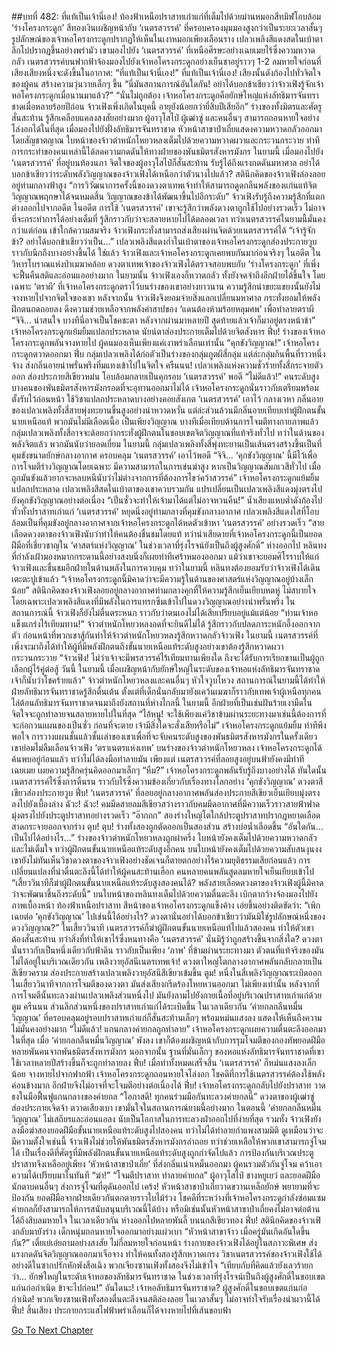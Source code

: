 ##บทที่ 482: ที่แท้เป็นเจ้านี่เอง!
ท้องฟ้าเหนือปราสาทเก่าแก่ที่เต็มไปด้วยม่านหมอกสีทมิฬโอบล้อม
‘ร่างโครงกระดูก’ สีทองเงินเผชิญหน้ากับ ‘เนตรสวรรค์’ ที่ครอบครองมุมมองสูงกว่าเป็นระยะเวลาสั้นๆ
รูปลักษณ์ของเจ้าหอโครงกระดูกปรากฏให้เห็นในเงาหมอกเพียงเลือนราง เปลวเพลิงสีแดงสดในเบ้าตาลึกโบ๋ปรากฏขึ้นอย่างพร่ามัว
เขามองไปยัง ‘เนตรสวรรค์’ ที่เหนือศีรษะอย่างเฉยเมยไร้ซึ่งความหวาดกลัว
เนตรสวรรค์บนฟากฟ้าจ้องมองไปยังเจ้าหอโครงกระดูกอย่างเย็นชาอยู่ราวๆ 1-2 ลมหายใจก่อนที่เสียงเสียงหนึ่งจะดังขึ้นในอากาศ: “ที่แท้เป็นเจ้านี่เอง!”
ที่แท้เป็นเจ้านี่เอง!
เสียงนั้นดังก้องไปทั่วจิตใจของผู้คน สร้างความวุ่นวายเล็กๆ ขึ้น
“นี่มันสถานการณ์อันใดกัน! อย่าได้บอกข้าเชียวว่าจ้าวเฟิงรู้จักเจ้าหอโครงกระดูกเมื่อนานมาแล้ว?”
“นั่นไม่ถูกต้อง เจ้าหอโครงกระดูกคือยักษ์ใหญ่แห่งลัทธิมารจันทราชาดเมื่อหลายร้อยปีก่อน จ้าวเฟิงเพิ่งเกิดในยุคนี้ อายุยังน้อยกว่ายี่สิบปีเสียอีก”
ร่างของทั้งมิตรและศัตรูสั่นสะท้าน รู้สึกเคลือบแคลงสงสัยอย่างมาก
ผู้อาวุโสไป๋ ผู้เฒ่าซู่ และคนอื่นๆ สามารถถอนหายใจอย่างโล่งอกได้ในที่สุด
เมื่อมองไปยังฝั่งลัทธิมารจันทราชาด หัวหน้าสาขาป๋าเถี่ยแสดงความหวาดกลัวออกมาโดยสัญชาตญาณ ใบหน้าของจ้าวตำหนักโหยวหลงเต็มไปด้วยความหวาดผวาและกระวนกระวาย
ท่าทีการกระทำของคนเหล่านี้ได้ลดความกดดันให้ทางฝ่ายของพันธมิตรสังหารมังกร
ในยามนี้ เมื่อมองไปยัง ‘เนตรสวรรค์’ ที่อยู่บนท้องนภา จิตใจของผู้อาวุโสไป๋ก็สั่นสะท้าน รับรู้ได้ถึงแรงกดดันมหาศาล อย่าได้บอกข้าเชียวว่าระดับพลังวิญญาณของจ้าวเฟิงได้เหนือกว่าตัวนางไปแล้ว?
สตินึกคิดของจ้าวเฟิงล่องลอยอยู่ท่ามกลางฟ้าสูง
“การวิวัฒนาการครั้งนี้ของดวงตาเทพเจ้าทำให้สามารถดูดกลืนพลังของแก่นแท้จิตวิญญาณพฤกษาได้จนหมดสิ้น วิญญาณของข้าได้พัฒนาขึ้นไปอีกระดับ”
จ้าวเฟิงรับรู้ถึงความรู้สึกที่แตกต่างออกไปจากอดีต
ในอดีต การใช้ ‘เนตรสวรรค์’ เขาจะรู้สึกว่าพลังดวงตาถูกใช้ไปอย่างรวดเร็ว ไม่อาจที่จะกระทำการได้อย่างเต็มที่ รู้สึกราวกับว่าจะสลายหายไปได้ตลอดเวลา
ทว่าเนตรสวรรค์ในยามนี้มั่นคงกว่าแต่ก่อน เข้าใกล้ความสมจริง
จ้าวเฟิงกระทั่งสามารถส่งเสียงผ่านจิตด้วยเนตรสวรรค์ได้
“เจ้ารู้จักข้า? อย่าได้บอกข้าเชียวว่าเป็น...”
เปลวเพลิงสีแดงก่ำในเบ้าตาของเจ้าหอโครงกระดูกส่องประกายวูบ ราวกับนึกถึงบางอย่างขึ้นได้
ใช่แล้ว
จ้าวเฟิงและเจ้าหอโครงกระดูกเคยพบกันมาก่อนจริงๆ
ในอดีต ในวิหารโบราณแห่งป่าเมฆาคล้อย ดวงตาเทพเจ้าของจ้าวเฟิงได้ตรวจสอบพบกับ ‘ร่างโครงกระดูก’ ที่เพิ่งจะฟื้นคืนสติและอ่อนแออย่างมาก
ในยามนั้น จ้าวเฟิงเองก็หวาดกลัว ทั้งยังจดจำถึงอีกฝ่ายได้ขึ้นใจ
โดยเฉพาะ ‘ตราผี’ ที่เจ้าหอโครงกระดูกตราไว้บนร่างของเขาอย่างยาวนาน ความรู้สึกน่าขยะแขยงนั้นยังไม่จางหายไปจากจิตใจของเขา
หลังจากนั้น จ้าวเฟิงจึงยอมจ่ายสิ่งแลกเปลี่ยนมหาศาล กระทั่งยอมให้พลังฝึกตนถดถอยลง ดึงความช่วยเหลือจากพลังคำสาปของ ‘แดนต้องห้ามร้อยหลุมศพ’ เพื่อทำลายตราผี
“จิจิ... น่าสนใจ บางทีนี่อาจเป็นโชคชะตา หลังจากผ่านมาหลายปี สุดท้ายแล้วเจ้าก็มาอยู่ตรงหน้าข้า”
เจ้าหอโครงกระดูกแย้มยิ้มแปลกประหลาด นัยน์ตาส่องประกายเต็มไปด้วยจิตสังหาร
ฟึ่บ!
ร่างของเจ้าหอโครงกระดูกพลันจางหายไป ผู้คนมองเห็นเพียงแค่เงาพร่าเลือนเท่านั้น
“คุกขังวิญญาณ!”
เจ้าหอโครงกระดูกตวาดออกมา
ฟึ่บ
กลุ่มเปลวเพลิงได้ก่อตัวเป็นร่างของกลุ่มภูตผีสี่กลุ่ม แต่ล่ะกลุ่มกินพื้นที่ราวหนึ่งจ้าง ส่งกลิ่นอายน่าพรั่นพรึงทิ่มแทงเข้าไปในจิตใจ
ครืนนน!
เปลวเพลิงแห่งความชั่วร้ายทั้งสี่กระจายตัวออก ส่องประกายสีเขียวหม่น โอบล้อมกลายเป็นคุกรอบ ‘เนตรสวรรค์’ พอดี
“ไม่ดีแล้ว!”
คนระดับสูงบางคนของพันธมิตรสังหารมังกรอดที่จะอุทานออกมาไม่ได้
เจ้าหอโครงกระดูกนั่นราวกับเตรียมพร้อมตั้งรับไว้ก่อนหน้า ใช้วิชาแปลกประหลาดบางอย่างคอยสังเกต ‘เนตรสวรรค์’ เอาไว้
กลางเวหา
กลิ่นอายของเปลวเพลิงทั้งสี่สายพุ่งทะยานขึ้นสูงอย่างน่าหวาดหวั่น แต่ล่ะส่วนล้วนมีกลิ่นอายเทียบเท่าผู้ฝึกตนขั้นนายเหนือแท้
พวกมันไม่มีเลือดเนื้อ เป็นเพียงวิญญาณ
บางทีเมื่อเทียบด้านการโจมตีทางกายภาพแล้ว กลุ่มเปลวเพลิงทั้งสี่อาจจะด้อยกว่ากระทั่งผู้ฝึกตนในขอบเขตจิตวิญญาณที่แท้จริงทั่วไป ทว่าในด้านของพลังจิตแล้ว พวกมันนับว่ายอดเยี่ยม
ในยามนี้ กลุ่มเปลวเพลิงทั้งสี่พุ่งทะยานเป็นเส้นตรงสร้างขึ้นเป็นที่คุมขังขนาดยักษ์กลางอากาศ ครอบคลุม ‘เนตรสวรรค์’ เอาไว้พอดี
“จิจิ... ‘คุกขังวิญญาณ’ นี้มีไว้เพื่อการโจมตีร่างวิญญาณโดยเฉพาะ มีความสามารถในการเข่นฆ่าสูง หากเป็นวิญญาณสัมภเวสีทั่วไป เมื่อถูกมันขังแล้วยากจะหลบหนีนับว่าไม่ต่างจากการที่ต้องการไขว่คว้าสวรรค์”
เจ้าหอโครงกระดูกแย้มยิ้มแปลกประหลาด
เปลวเพลิงสีสดในเบ้าตาของเขาควบรวมกัน แปรเปลี่ยนเป็นเปลวเพลิงสีแดงมุ่งตรงไปยังคุกขังวิญญาณอย่างต่อเนื่อง
“เปิ่นซั่วจะทำให้เจ้ามาได้แต่ไม่อาจหวนคืน!”
น้ำเสียงแหบต่ำดังก้องไปทั่วทั้งปราสาทเก่าแก่
‘เนตรสวรรค์’ หยุดนิ่งอยู่ท่ามกลางที่คุมขังกลางอากาศ
เปลวเพลิงสีแดงใสที่โอบล้อมเป็นที่คุมขังอยู่กลางอากาศจากเจ้าหอโครงกระดูกได้หดตัวเข้าหา ‘เนตรสวรรค์’ อย่างรวดเร็ว
“สายเลือดดวงตาของจ้าวเฟิงนับว่าทำให้คนต้องชื่นชมโดยแท้ ทว่าน่าเสียดายที่เจ้าหอโครงกระดูกนี้เป็นยอดฝีมือที่เชี่ยวชาญใน ‘ศาสตร์แห่งวิญญาณ’ ในช่วงเวลาที่รุ่งโรจน์ยังเป็นถึงผู้สูงศักดิ์”
ห่างออกไป หลินทงที่กำลังเฝ้ามองหมากกระดานนี้อย่างสงบนิ่งก็เผยท่าทีเศร้าหมองออกมา
แม้ว่าเขาจะยอมศิโรราบให้แก่จ้าวเฟิงและชื่นชมอีกฝ่ายในด้านพลังในการควบคุม ทว่าในยามนี้ หลินทงต้องยอมรับว่าจ้าวเฟิงได้เดินเตะตะปูเข้าแล้ว
“เจ้าหอโครงกระดูกนี้มิคาดว่าจะมีความรู้ในด้านของศาสตร์แห่งวิญญาณอยู่บ้างเล็กน้อย”
สตินึกคิดของจ้าวเฟิงลอยอยู่กลางอากาศท่ามกลางคุกที่ให้ความรู้สึกเย็นเยียบหดหู่ ไม่สบายใจ
โดยเฉพาะเปลวเพลิงสีแดงที่มีพลังในการแทรกซึมเข้าไปในดวงวิญญาณอย่างน่าพรั่นพรึง
ในสถานการณ์นี้ จ้าวเฟิงก็ยังไม่ตื่นตระหนก ราวกับว่าตนเองไม่ได้เสียเปรียบอยู่แม้แต่น้อย
“ท่านเจ้าหอแข็งแกร่งไร้เทียมทาน!”
จ้าวตำหนักโหยวหลงอดที่จะยินดีไม่ได้ รู้สึกราวกับปลดภาระหนักอึ้งออกจากตัว
ก่อนหน้าที่พวกเขาสู้กันทำให้จ้าวตำหนักโหยวหลงรู้สึกหวาดกลัวจ้าวเฟิง ในยามนี้ เนตรสวรรค์ที่เพิ่งจะมาถึงได้ทำให้ผู้ที่มีพลังฝึกตนถึงขั้นนายเหนือแท้ระดับสูงอย่างเขาต้องรู้สึกหวาดผวากระวนกระวาย
“จ้าวเฟิง! ไม่ว่าเจ้าจะมีพรสวรรค์ไร้เทียมทานเพียงใด ถึงจะได้รับการเรียกขานเป็นผู้ถูกเลือกผู้ไร้คู่ต่อสู้ วันนี้ ในยามนี้ เมื่อเผชิญหน้ากับยักษ์ใหญ่ในระดับของเจ้าหอแห่งลัทธิมารจันทราชาด เจ้าก็นับว่าโชคร้ายแล้ว”
จ้าวตำหนักโหยวหลงและคนอื่นๆ หัวใจวูบโหวง
สถานการณ์ในยามนี้ได้ทำให้ฝ่ายลัทธิมารจันทราชาดรู้สึกตื่นเต้น
ตั้งแต่ที่เด็กนั่นกลับมายังแคว้นเมฆาก็ราวกับเทพเจ้าผู้เหนือทุกคน ไล่ต้อนลัทธิมารจันทราชาดจนมาถึงยังสถานที่ห่างไกลนี้
ในยามนี้ อีกฝ่ายที่เป็นเช่นฝันร้ายเงามืดในจิตใจจะถูกทำลายจนสลายหายไปในที่สุด
“ไอ้หนู! จะใช้เพียงแค่วิชาข้ามผ่านระยะทางมาเช่นนี้ต้องการที่จะก่อกวนแผนของเปิ่นซั่ว ก่อนที่จะตาย เจ้ามีสิ่งใดจะสั่งเสียหรือไม่”
เจ้าหอโครงกระดูกแย้มยิ้ม ท่าทีพึงพอใจ
การวางแผนชั้นแล้วชั้นเล่าของเขาเพื่อที่จะจับคนระดับสูงของพันธมิตรสังหารมังกรในครั้งเดียว เขาย่อมไม่ลืมเลือนจ้าวเฟิง
‘ตราเนตรแห่งเทพ’ บนร่างของจ้าวตำหนักโหยวหลง เจ้าหอโครงกระดูกได้ค้นพบอยู่ก่อนแล้ว ทว่าไม่ได้ลงมือทำลายมัน
เพียงแต่
เนตรสววรค์ที่ลอยสูงอยู่บนฟ้ายังคงมีท่าทีเฉยเมย เผยความรู้สึกครุ่นคิดออกมาเล็กๆ
“หืม?”
เจ้าหอโครงกระดูกพลันรับรู้ถึงบางอย่างได้ ทันใดนั้น เนตรสวรรค์ไร้ซึ่งการดิ้นรน ราวกับไร้ซึ่งความข้องเกี่ยวกับเรื่องทางโลกอย่าง ‘คุกขังวิญญาณ’ ดวงตาสีเขียวส่องประกายวูบ
ฟึ่บ!
‘เนตรสวรรค์’ ที่ลอยอยู่กลางอากาศพลันส่องประกายสีเขียวเย็นเยียบมุ่งตรงลงไปยังเบื้องล่าง
ฉัวะ! ฉัวะ!
คมมีดสายลมสีเขียวสว่างราวกับคมมีดอากาศที่มีความเร็วราวสายฟ้าฟาด มุ่งตรงไปยังประตูปราสาทอย่างรวดเร็ว
“อ๊ากกก”
สองร่างใหญ่โตใกล้ประตูปราสาทปรากฎหยาดเลือดสาดกระจายออกจากร่าง
ตุบ! ตุบ!
ร่างทั้งสองถูกตัดออกเป็นสองส่วน สร้างบ่อน้ำเลือดขึ้น
“อันใดกัน... เป็นไปได้อย่างไร...”
ร่างของจ้าวตำหนักโหยวหลงถูกผ่าครึ่ง ใบหน้ายังคงเต็มไปด้วยความหวาดกลัวและไม่เต็มใจ
ทว่าผู้ฝึกตนขั้นนายเหนือแท้ระดับสูงอีกคน บนใบหน้ายังคงเต็มไปด้วยความสับสนงุนงง เขายังไม่ทันเห็นวิชาดวงตาของจ้าวเฟิงอย่างชัดเจนก็ตายตกอย่างไร้ความยุติธรรมเสียก่อนแล้ว
การเปลี่ยนแปลงที่น่าตื่นตะลึงนี้ได้ทำให้ผู้คนสะท้านเฮือก คนหลายคนพลันสูดลมหายใจเย็นเยียบเข้าไป
“เสี้ยววินาทีก็ฆ่าผู้ฝึกตนขั้นนายเหนือแท้ระดับสูงสองคนได้? พลังสายเลือดดวงตาของจ้าวเฟิงผู้นี้มิคาดว่าจะพัฒนาขึ้นถึงระดับนี้”
บนใบหน้าของหลินทงเต็มไปด้วยความตื่นตะลึง เบิกตากว้างจ้องมองไปยังภาพเบื้องหน้า
ท้องฟ้าเหนือปราสาท สีหน้าของเจ้าหอโครงกระดูกแข็งค้าง เอ่ยขึ้นอย่างติดขัดว่า: “เพิกเฉยต่อ ‘คุกขังวิญญาณ’ ไปเช่นนี้ได้อย่างไร? ดวงตานั่นอย่าได้บอกข้าเชียวว่ามันมิใช่รูปลักษณ์หนึ่งของดวงวิญญาณ?”
ในเสี้ยววินาที เนตรสวรรค์ก็ฆ่าผู้ฝึกตนขั้นนายเหนือแท้ไปแล้วสองคน ทำให้ตัวเขาต้องสั่นสะท้าน
ทว่าสิ่งที่ทำให้เขาไร้ซึ่งหนทางคือ ‘เนตรสวรรค์’ นั่นมิรู้ว่าถูกสร้างขึ้นจากสิ่งใด?
ดวงตานั่นราวกับเป็นหนึ่งเดียวกับฟ้าดิน ราวกับเป็นเพียง ‘ภาพ’ ที่ข้ามผ่านระยะทางมา ตัวตนที่แท้จริงของมันไม่ได้อยู่ในบริเวณเดียวกัน
เพลิงวายุอัสนีเนตรเทพเจ้า!
ดวงตาใหญ่โตกลางอากาศพลันกลับกลายเป็นสีเขียวคราม ส่องประกายสร้างเปลวเพลิงวายุอัสนีสีเขียวเข้มขึ้น
ตูม!
หนึ่งในสี่เพลิงวิญญาณระเบิดออกในเสี้ยววินาทีจากการโจมตีของดวงตา มันส่งเสียงกรีดร้องโหยหวนออกมา
ไม่เพียงเท่านั้น หลังจากที่การโจมตีนั้นทะลวงผ่านเปลวเพลิงส่วนหนึ่งไป มันยังลามไปยังกายเนื้อที่อยู่บริเวณปราสาทเก่าแก่ด้วย
ตูม ครืนนน
ส่วนลึกส่วนหนึ่งของปราสาทเก่าแก่ได้ระเบิดขึ้น
ในเวลาเดียวกัน ‘ค่ายกลกลืนหมื่นวิญญาณ’ ที่ครอบคลุมอยู่รอบปราสาทเก่าแก่ก็สั่นสะท้านเล็กๆ พร้อมหม่นแสงลง แสดงให้เห็นถึงความไม่มั่นคงอย่างมาก
“ไม่ดีแล้ว! แกนกลางค่ายกลถูกทำลาย”
เจ้าหอโครงกระดูกเผยความตื่นตะลึงออกมาในที่สุด
เมื่อ ‘ค่ายกลกลืนหมื่นวิญญาณ’ พังลง เขาก็ต้องเผชิญหน้ากับการรุมโจมตีของกองทัพยอดฝีมือหลายพันคนจากพันธมิตรสังหารมังกร นอกจากนั้น ฐานที่มั่นเล็กๆ ของหอแห่งลัทธิมารจันทราชาดที่เขาใช้เวลาหลายปีสร้างขึ้นก็จะถูกทำลายลง
ฟึ่บ!
เมื่อทำทั้งหมดเสร็จสิ้น ‘เนตรสวรรค์’ ก็หม่นแสงลงเล็กน้อย จางหายไปจากฟากฟ้า
เจ้าหอโครงกระดูกถอนหายใจโล่งอก โชคดีที่การใช้เนตรสวรรค์ต้องใช้พลังค่อนข้างมาก อีกฝ่ายจึงไม่อาจที่จะโจมตีอย่างต่อเนื่องได้
ฟึ่บ!
เจ้าหอโครงกระดูกกลับไปยังปราสาท วาดธงในมือฟื้นฟูแกนกลางของค่ายกล
“โอกาสดี! ทุกคนร่วมมือกันทะลวงค่ายกลนี่”
ดวงตาของผู้เฒ่าซู่ส่องประกายเจิดจ้า ตวาดเสียงเบา
เขามั่นใจในสถานการณ์ยามนี้อย่างมาก ในตอนนี้ ‘ค่ายกลกลืนหมื่นวิญญาณ’ ไม่เสถียรและอ่อนแอลง นับเป็นโอกาสในการทะลวงฝ่าออกไปที่ง่ายที่สุด
รวมทั้ง
จ้าวเฟิงยังลงมือฆ่าสองยอดฝีมือขั้นนายเหนือแท้ระดับสูงไปสองคน ทว่าไม่ได้ทำลายกำแพงสามมิติ ดูเหมือนว่าจะมีความตั้งใจเช่นนี้
จ้าวเฟิงไม่ช่วยให้พันธมิตรสังหารมังกรล่าถอย ทว่าช่วยเหลือให้พวกเขาสามารถจู่โจมได้
เป็นเรื่องดีที่ศัตรูที่มีพลังฝึกตนขั้นนายเหนือแท้ระดับสูงถูกกำจัดไปแล้ว การป้องกันบริเวณประตูปราสาทจึงเหลืออยู่เพียง ‘หัวหน้าสาขาป๋าเถี่ย’ ที่ส่งกลิ่นเน่าเหม็นออกมา ผู้คนรวมตัวกันจู่โจม คว้าเอาความได้เปรียบมาในทันที
“ฆ่า!”
“โจมตีปราสาท ทำลายค่ายกล”
ผู้อาวุโสไป๋ ชางหยูเยว่ และยอดฝีมือนักดาบคนอื่นๆ ส่งการจู่โจมที่ดุดันออกไป
เคร้ง!
หัวหน้าสาขาป๋าเถี่ยวาดขวานเหล็กยักษ์ พยายามที่จะป้องกัน ยอดฝีมือจากฝ่ายเดียวกันตกตายราวใบไม้ร่วง
โชคดีที่ระหว่างที่เจ้าหอโครงกระดูกำลังซ่อมแซมค่ายกลก็ยังสามารถให้การสนับสนุนบริเวณนี้ได้บ้าง หรือมิเช่นนั้นหัวหน้าสาขาป๋าเถี่ยคงไม่อาจต่อต้านได้ถึงสิบลมหายใจ
ในเวลาเดียวกัน
ห่างออกไปหลายพันลี้ บนนกสีเขียวทอง
ฟึ่บ!
สตินึกคิดของจ้าวเฟิงกลับมายังร่าง เด็กหนุ่มถอนหายใจออกมาอย่างแผ่วเบา
“หัวหน้าสาขาจ้าว เมื่อครู่มันเกิดอันใดขึ้นกัน?”
เตี๋ยเย่เอ่ยถามอย่างสงสัย
ไม่กี่ลมหายใจก่อนหน้า ร่างกายของจ้าวเฟิงได้อยู่ในสภาวะพิเศษ ส่งแรงกดดันจิตวิญญาณออกมาเจือจาง ทำให้คนทั้งสองรู้สึกหวาดเกรง
วิชาเนตรสวรรค์ของจ้าวเฟิงใช้ได้อย่างดีในซากปรักหักพังสือเฉิง พวกเจียงซานเฟิงทั้งสองจึงไม่เข้าใจ
“เทียบกับที่คิดแล้วยังเลวร้ายกว่า... ยักษ์ใหญ่ในระดับเจ้าหอของลัทธิมารจันทราชาด ในช่วงเวลาที่รุ่งโรจน์เป็นถึงผู้สูงศักดิ์ในขอบเขตแก่นก่อกำเนิด ข้าจะไปก่อน!”
อันใดนะ!
เจ้าหอลัทธิมารจันทราชาด?
ผู้สูงศักดิ์ในขอบเขตแก่นก่อกำเนิด!
พวกเจียงซานเฟิงทั้งสองตื่นตะลึงจนสติล่องลอย ในเวลาสั้นๆ ไม่อาจทำใจรับเรื่องน่าผวานี้ได้
ฟึ่บ!
สิ้นเสียง ประกายกระแสไฟฟ้าพร่าเลือนก็ได้จางหายไปที่เส้นขอบฟ้า


[Go To Next Chapter]( ./42.md)
